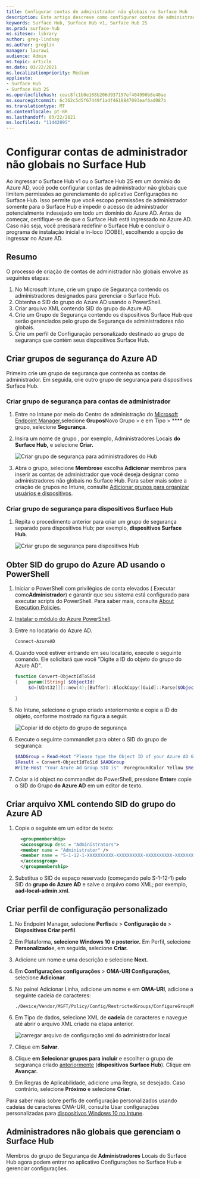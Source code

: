 ```yaml
---
title: Configurar contas de administrador não globais no Surface Hub
description: Este artigo descreve como configurar contas de administrador não globais para gerenciar o Surface Hub e o Surface Hub 2S.
keywords: Surface Hub, Surface Hub v1, Surface Hub 2S
ms.prod: surface-hub
ms.sitesec: library
author: greg-lindsay
ms.author: greglin
manager: laurawi
audience: Admin
ms.topic: article
ms.date: 03/22/2021
ms.localizationpriority: Medium
appliesto:
- Surface Hub
- Surface Hub 2S
ms.openlocfilehash: ceac8fc1b0e168b206d937197ef404990b8e40ae
ms.sourcegitcommit: 6c362c5d5f67449f1adf4618847093eaf6ad087b
ms.translationtype: MT
ms.contentlocale: pt-BR
ms.lasthandoff: 03/22/2021
ms.locfileid: "11442895"
---
```

# <a name="configure-non-global-admin-accounts-on-surface-hub"></a>Configurar contas de administrador não globais no Surface Hub

Ao ingressar o Surface Hub v1 ou o Surface Hub 2S em um domínio do Azure AD, você pode configurar contas de administrador não globais que limitem permissões ao gerenciamento do aplicativo Configurações no Surface Hub. Isso permite que você escopo permissões de administrador somente para o Surface Hub e impedir o acesso de administrador potencialmente indesejado em todo um domínio do Azure AD. Antes de começar, certifique-se de que o Surface Hub está ingressado no Azure AD. Caso não seja, você precisará redefinir o Surface Hub e concluir o programa de instalação inicial e in-loco (OOBE), escolhendo a opção de ingressar no Azure AD.

## <a name="summary"></a>Resumo 

O processo de criação de contas de administrador não globais envolve as seguintes etapas: 

1. No Microsoft Intune, crie um grupo de Segurança contendo os administradores designados para gerenciar o Surface Hub.
2. Obtenha o SID do grupo do Azure AD usando o PowerShell.
3. Criar arquivo XML contendo SID do grupo do Azure AD.
4. Crie um Grupo de Segurança contendo os dispositivos Surface Hub que serão gerenciados pelo grupo de Segurança de administradores não globais.
5. Crie um perfil de Configuração personalizado destinado ao grupo de segurança que contém seus dispositivos Surface Hub. 


## <a name="create-azure-ad-security-groups"></a>Criar grupos de segurança do Azure AD

Primeiro crie um grupo de segurança que contenha as contas de administrador. Em seguida, crie outro grupo de segurança para dispositivos Surface Hub.  

### <a name="create-security-group-for-admin-accounts"></a>Criar grupo de segurança para contas de administrador

1. Entre no Intune por meio do Centro de administração do [Microsoft Endpoint Manager,](https://go.microsoft.com/fwlink/?linkid=2109431)selecione **Grupos**Novo Grupo > e em Tipo  >  **** de grupo, selecione **Segurança.** 
2. Insira um nome de grupo , por exemplo, Administradores Locais **do Surface Hub,** e selecione **Criar.** 

     ![Criar grupo de segurança para administradores do Hub](images/sh-create-sec-group.png)

3. Abra o grupo, selecione **Membros**e escolha **Adicionar** membros para inserir as contas de administrador que você deseja designar como administradores não globais no Surface Hub. Para saber mais sobre a criação de grupos no Intune, consulte  [Adicionar grupos para organizar usuários e dispositivos](https://docs.microsoft.com/mem/intune/fundamentals/groups-add).

### <a name="create-security-group-for-surface-hub-devices"></a>Criar grupo de segurança para dispositivos Surface Hub

1. Repita o procedimento anterior para criar um grupo de segurança separado para dispositivos Hub; por exemplo, **dispositivos Surface Hub**. 

     ![Criar grupo de segurança para dispositivos Hub](images/sh-create-sec-group-devices.png) 

## <a name="obtain-azure-ad-group-sid-using-powershell"></a>Obter SID do grupo do Azure AD usando o PowerShell

1. Iniciar o PowerShell com privilégios de conta elevados ( Executar como**Administrador**) e garantir que seu sistema está configurado para executar scripts do PowerShell. Para saber mais, consulte [About Execution Policies](https://docs.microsoft.com/powershell/module/microsoft.powershell.core/about/about_execution_policies?). 
2. [Instalar o módulo do Azure PowerShell](https://docs.microsoft.com/powershell/azure/install-az-ps).
3. Entre no locatário do Azure AD.

    ```powershell
    Connect-AzureAD
    ```

4. Quando você estiver entrando em seu locatário, execute o seguinte comando. Ele solicitará que você "Digite a ID do objeto do grupo do Azure AD".

    ```powershell
    function Convert-ObjectIdToSid
    {    param([String] $ObjectId)   
         $d=[UInt32[]]::new(4);[Buffer]::BlockCopy([Guid]::Parse($ObjectId).ToByteArray(),0,$d,0,16);"S-1-12-1-$d".Replace(' ','-')
         
    }
    ```

5. No Intune, selecione o grupo criado anteriormente e copie a ID do objeto, conforme mostrado na figura a seguir. 

     ![Copiar id do objeto do grupo de segurança](images/sh-objectid.png)

6. Execute o seguinte commandlet para obter o SID do grupo de segurança:

    ```powershell
    $AADGroup = Read-Host "Please type the Object ID of your Azure AD Group"
    $Result = Convert-ObjectIdToSid $AADGroup
    Write-Host "Your Azure Ad Group SID is" -ForegroundColor Yellow $Result
    ```
    
7. Colar a id object no commandlet do PowerShell, pressione **Enter**e copie o SID do Grupo **do Azure AD** em um editor de texto. 

## <a name="create-xml-file-containing-azure-ad-group-sid"></a>Criar arquivo XML contendo SID do grupo do Azure AD

1. Copie o seguinte em um editor de texto: 

    ```xml
      <groupmembership>   
      <accessgroup desc = "Administrators">        
      <member name = "Administrator" />        
      <member name = "S-1-12-1-XXXXXXXXXX-XXXXXXXXXX-XXXXXXXXXX-XXXXXXXXXX" />  
      </accessgroup>
      </groupmembership>
      ```

2. Substitua o SID de espaço reservado (começando pelo S-1-12-1) pelo SID do **grupo do Azure AD** e salve o arquivo como XML; por exemplo, **aad-local-admin.xml**. 

## <a name="create-custom-configuration-profile"></a>Criar perfil de configuração personalizado

1. No Endpoint Manager, selecione **Perfis**de  >  **Configuração de**  >  **Dispositivos Criar perfil**. 
2. Em Plataforma, **selecione Windows 10 e posterior.** Em Perfil, selecione **Personalizado**e, em seguida, selecione **Criar.**
3. Adicione um nome e uma descrição e selecione **Next.**
4. Em **Configurações configurações**  >  **OMA-URI Configurações,** selecione **Adicionar**.
5. No painel Adicionar Linha, adicione um nome e em     **OMA-URI**, adicione a seguinte cadeia de caracteres: 

    ```OMA-URI
    ./Device/Vendor/MSFT/Policy/Config/RestrictedGroups/ConfigureGroupMembership
    ```
6. Em Tipo de dados, selecione XML de **cadeia** de caracteres e navegue até abrir o arquivo XML criado na etapa anterior. 

     ![carregar arquivo de configuração xml do administrador local](images/sh-local-admin-config.png)

7. Clique em **Salvar**.
8. Clique **em Selecionar grupos para incluir** e escolher o grupo de segurança criado [anteriormente](#create-security-group-for-surface-hub-devices) (**dispositivos Surface Hub**). Clique em **Avançar**.
9. Em Regras de Aplicabilidade, adicione uma Regra, se desejado. Caso contrário, selecione **Próximo** e selecione **Criar**.

Para saber mais sobre perfis de configuração personalizados usando cadeias de caracteres OMA-URI, consulte Usar configurações personalizadas para [dispositivos Windows 10 no Intune](https://docs.microsoft.com/mem/intune/configuration/custom-settings-windows-10).


## <a name="non-global-admins-managing-surface-hub"></a>Administradores não globais que gerenciam o Surface Hub

Membros do grupo de Segurança de **Administradores** Locais do Surface Hub agora podem entrar no aplicativo Configurações no Surface Hub e gerenciar configurações.

